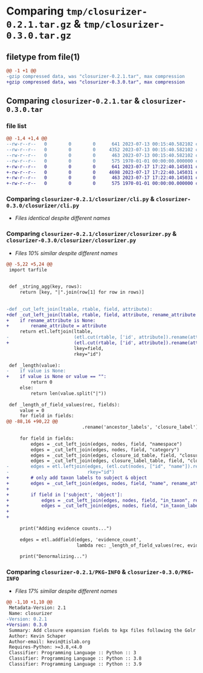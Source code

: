 # Comparing `tmp/closurizer-0.2.1.tar.gz` & `tmp/closurizer-0.3.0.tar.gz`

## filetype from file(1)

```diff
@@ -1 +1 @@
-gzip compressed data, was "closurizer-0.2.1.tar", max compression
+gzip compressed data, was "closurizer-0.3.0.tar", max compression
```

## Comparing `closurizer-0.2.1.tar` & `closurizer-0.3.0.tar`

### file list

```diff
@@ -1,4 +1,4 @@
--rw-r--r--   0        0        0      641 2023-07-13 00:15:40.582102 closurizer-0.2.1/closurizer/cli.py
--rw-r--r--   0        0        0     4352 2023-07-13 00:15:40.582102 closurizer-0.2.1/closurizer/closurizer.py
--rw-r--r--   0        0        0      463 2023-07-13 00:15:40.582102 closurizer-0.2.1/pyproject.toml
--rw-r--r--   0        0        0      575 1970-01-01 00:00:00.000000 closurizer-0.2.1/PKG-INFO
+-rw-r--r--   0        0        0      641 2023-07-17 17:22:40.145031 closurizer-0.3.0/closurizer/cli.py
+-rw-r--r--   0        0        0     4698 2023-07-17 17:22:40.145031 closurizer-0.3.0/closurizer/closurizer.py
+-rw-r--r--   0        0        0      463 2023-07-17 17:22:40.145031 closurizer-0.3.0/pyproject.toml
+-rw-r--r--   0        0        0      575 1970-01-01 00:00:00.000000 closurizer-0.3.0/PKG-INFO
```

### Comparing `closurizer-0.2.1/closurizer/cli.py` & `closurizer-0.3.0/closurizer/cli.py`

 * *Files identical despite different names*

### Comparing `closurizer-0.2.1/closurizer/closurizer.py` & `closurizer-0.3.0/closurizer/closurizer.py`

 * *Files 10% similar despite different names*

```diff
@@ -5,22 +5,24 @@
 import tarfile
 
 
 def _string_agg(key, rows):
     return [key, "|".join(row[1] for row in rows)]
 
 
-def _cut_left_join(ltable, rtable, field, attribute):
+def _cut_left_join(ltable, rtable, field, attribute, rename_attribute = None):
+    if rename_attribute is None:
+        rename_attribute = attribute
     return etl.leftjoin(ltable,
-                        (etl.cut(rtable, ['id', attribute]).rename(attribute, f"{field}_{attribute}")),
+                        (etl.cut(rtable, ['id', attribute]).rename(attribute, f"{field}_{rename_attribute}")),
                         lkey=field,
                         rkey="id")
 
 def _length(value):
-    if value is None:
+    if value is None or value == "":
         return 0
     else:
         return len(value.split("|"))
 
 def _length_of_field_values(rec, fields):
     value = 0
     for field in fields:
@@ -88,16 +90,22 @@
                            .rename('ancestor_labels', 'closure_label'))
 
     for field in fields:
         edges = _cut_left_join(edges, nodes, field, "namespace")
         edges = _cut_left_join(edges, nodes, field, "category")
         edges = _cut_left_join(edges, closure_id_table, field, "closure")
         edges = _cut_left_join(edges, closure_label_table, field, "closure_label")
-        edges = etl.leftjoin(edges, (etl.cut(nodes, ["id", "name"]).rename("name", f"{field}_label")), lkey=field,
-                             rkey="id")
+        # only add taxon labels to subject & object
+        edges = _cut_left_join(edges, nodes, field, "name", rename_attribute="label")
+
+        if field in ['subject', 'object']:
+            edges = _cut_left_join(edges, nodes, field, "in_taxon", rename_attribute="taxon")
+            edges = _cut_left_join(edges, nodes, field, "in_taxon_label", rename_attribute="taxon_label")
+
+
 
     print("Adding evidence counts...")
 
     edges = etl.addfield(edges, 'evidence_count',
                          lambda rec: _length_of_field_values(rec, evidence_fields))
 
     print("Denormalizing...")
```

### Comparing `closurizer-0.2.1/PKG-INFO` & `closurizer-0.3.0/PKG-INFO`

 * *Files 17% similar despite different names*

```diff
@@ -1,10 +1,10 @@
 Metadata-Version: 2.1
 Name: closurizer
-Version: 0.2.1
+Version: 0.3.0
 Summary: Add closure expansion fields to kgx files following the Golr pattern
 Author: Kevin Schaper
 Author-email: kevin@tislab.org
 Requires-Python: >=3.8,<4.0
 Classifier: Programming Language :: Python :: 3
 Classifier: Programming Language :: Python :: 3.8
 Classifier: Programming Language :: Python :: 3.9
```

